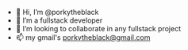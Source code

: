 - 👋 Hi, I’m @porkytheblack
- 👀 I’m a fullstack developer
- 💞️ I’m looking to collaborate in any fullstack project
- 📫 my gmail's porkytheblack@gmail.com

<!---
porkytheblack/porkytheblack is a ✨ special ✨ repository because its `README.md` (this file) appears on your GitHub profile.
You can click the Preview link to take a look at your changes.
--->
